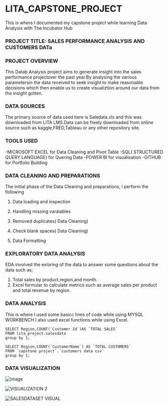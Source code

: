 # LITA_CAPSTONE_PROJECT
This is where I documented  my capstone project while learning Data Analysis with The Incubator Hub

### PROJECT TITLE: SALES PERFORMANCE ANALYSIS AND CUSTOMERS DATa


### PROJECT OVERVIEW
This Datab Analysis project aims to generate insight into the sales performance projectover the past year.By analysing the various parametersin the data  received to seek insight to make reasonable decisions which then enable us to create visualiztion around our data from the insight gotten.

### DATA SOURCES
The primary source of data used here is Saledata.xls and this was downloaded from LITA LMS.Data can be freely downloaded from online source such as kaggle,FRED,Tableau or any other repository site.


### TOOLS USED
-MICROSOFT EXCEL for Data Cleaning and Pivot Table
-SQL( STRUCTURED QUERY LANGUAGE) for Quering Data
-POWER BI for visualisation
-GITHUB for Portfolio Building

### DATA CLEANING AND PREPARATIONS
The initial phase of the Data Cleaning and preparations, i perform the following
1. Data loading and inspection
2. Handling missing varaiables
   
4. Removed duplicates( Data Cleaning)
5. Check blank spaces( Data Cleaning)
6. Data Formatting
   
### EXPLORATORY DATA ANALYSIS
EDA involved the exloring of the data to answer some questions about the data such as;
1. Total sales by product,region,and month.
2. Excel formular to calculate metrics such as average sales per product and total revenue by region.

### DATA ANALYSIS
This is where I used some basicc lines of code while using MYSQL WORKBENCH.I also used excel functions while using Excel.
```SQL(SALESDATA)
SELECT Region,COUNT(`Customer Id`)AS `TOTAL SALES` 
FROM lita_project.salesdata
group by 1;
```

```SQL(CUSTOMERDATA)
SELECT Region,COUNT(`CustomerName`) AS `TOTAL CUSTOMERS`
FROM `capstone project`.`customers data csv`
group by 1;
```

### DATA VISUALIZATION

![image](https://github.com/user-attachments/assets/fc1481fd-baf2-4aa4-88fd-f1975fc33ee4)

![VISUALIZATION 2](https://github.com/user-attachments/assets/c4d2e781-f18e-41e1-bb14-3d69389f9583)


![SALESDATASET VISUAL](https://github.com/user-attachments/assets/fa1b68f1-6248-46ff-b6c0-386aa8fcccc3)





